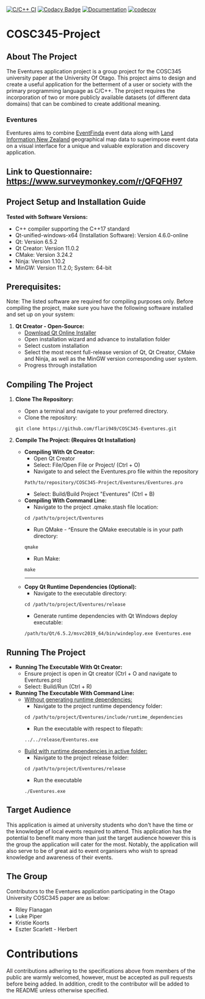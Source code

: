 [![C/C++ CI](https://github.com/flari949/COSC345-Eventures/actions/workflows/c-cpp.yml/badge.svg)](https://github.com/flari949/COSC345-Eventures/actions/workflows/c-cpp.yml)
[![Codacy Badge](https://app.codacy.com/project/badge/Grade/198761ccc0644b26b6df4f6158db10e4)](https://app.codacy.com/gh/flari949/COSC345-Eventures/dashboard?utm_source=gh&utm_medium=referral&utm_content=&utm_campaign=Badge_grade)
[![Documentation](https://codedocs.xyz/lukePiper03/COSC345-Eventures.svg)](https://codedocs.xyz/lukePiper03/COSC345-Eventures/)
[![codecov](https://codecov.io/gh/lukePiper03/COSC345-Eventures/graph/badge.svg?token=HPN71JUDL7)](https://codecov.io/gh/lukePiper03/COSC345-Eventures)
# COSC345-Project
## About The Project
The Eventures application project is a group project for the COSC345 university paper at the University Of Otago. This project aims to design and create a useful application for the betterment of a user or society with the primary programming language as C/C++. The project requires the incorporation of two or more publicly available datasets (of different data domains) that can be combined to create additional meaning.

### Eventures
Eventures aims to combine [EventFinda](eventfinda.co.nz) event data along with [Land Information New Zealand](https://data.linz.govt.nz) geographical map data to superimpose event data on a visual interface for a unique and valuable exploration and discovery application.

## Link to Questionnaire: https://www.surveymonkey.com/r/QFQFH97

## Project Setup and Installation Guide
**Tested with Software Versions:**
  - C++ compiler supporting the C++17 standard
  - Qt-unified-windows-x64 (Installation Software): Version 4.6.0-online
  - Qt: Version 6.5.2
  - Qt Creator: Version 11.0.2
  - CMake: Version 3.24.2
  - Ninja: Version 1.10.2
  - MinGW: Version 11.2.0; System: 64-bit

## Prerequisites:
Note: The listed software are required for compiling purposes only.
Before compiling the project, make sure you have the following software installed and set up on your system:
1. **Qt Creator - Open-Source:**
     - [Download Qt Online Installer](https://www.qt.io/download-open-source)
     - Open installation wizard and advance to installation folder
     - Select custom installation
     - Select the most recent full-release version of Qt, Qt Creator, CMake and Ninja, as well as the MinGW version corresponding user system.
     - Progress through installation

## Compiling The Project
 1. **Clone The Repository:**
     - Open a terminal and navigate to your preferred directory.
     - Clone the repository:
     ```
     git clone https://github.com/flari949/COSC345-Eventures.git
     ```

 2. **Compile The Project: (Requires Qt Installation)**
    - **Compiling With Qt Creator:**
       - Open Qt Creator
       - Select: File/Open File or Project/ (Ctrl + O)
       - Navigate to and select the Eventures.pro file within the repository
       ```
       Path/to/repository/COSC345-Project/Eventures/Eventures.pro
       ```
       - Select: Build/Build Project "Eventures" (Ctrl + B)
    - **Compiling With Command Line:**
       - Navigate to the project .qmake.stash file location:
       ```
       cd /path/to/project/Eventures
       ```
       - Run QMake - ^Ensure the QMake executable is in your path directory:
       ```
       qmake
       ```
       - Run Make:
       ```
       make
       ```
      <hr>
    - **Copy Qt Runtime Dependencies (Optional):**
       - Navigate to the executable directory:
       ```
       cd /path/to/project/Eventures/release 
       ```
       - Generate runtime dependencies with Qt Windows deploy executable:
       ```
       /path/to/Qt/6.5.2/msvc2019_64/bin/windeploy.exe Eventures.exe
       ```

## Running The Project
 - **Running The Executable With Qt Creator:**
     - Ensure project is open in Qt creator (Ctrl + O and navigate to Eventures.pro)
     - Select: Build/Run (Ctrl + R)
 - **Running The Executable With Command Line:**
     - <ins>Without generating runtime dependencies:</ins>
          - Navigate to the project runtime dependency folder:
          ```
          cd /path/to/project/Eventures/include/runtime_dependencies
          ```
          - Run the executable with respect to filepath:
          ```
          ../../release/Eventures.exe
          ```
     - <ins>Build with runtime dependencies in active folder:</ins>
          - Navigate to the project release folder:
          ```
          cd /path/to/project/Eventures/release
          ```
          - Run the executable
          ```
          ./Eventures.exe
          ```

## Target Audience
This application is aimed at university students who don't have the time or the knowledge of local events required to attend. This application has the potential to benefit many more than just the target audience however this is the group the application will cater for the most. Notably, the application will also serve to be of great aid to event organisers who wish to spread knowledge and awareness of their events.

## The Group
Contributors to the Eventures application participating in the Otago University COSC345 paper are as below:
  - Riley Flanagan
  - Luke Piper
  - Kristie Koorts
  - Eszter Scarlett - Herbert


# Contributions
All contributions adhering to the specifications above from members of the public are warmly welcomed, however, must be accepted as pull requests before being added. In addition, credit to the contributor will be added to the README unless otherwise specified.
